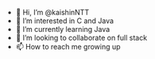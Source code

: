 - 👋 Hi, I’m @kaishinNTT
- 👀 I’m interested in C and Java
- 🌱 I’m currently learning Java
- 💞️ I’m looking to collaborate on full stack 
- 📫 How to reach me growing up

<!---
kaishinNTT/kaishinNTT is a ✨ special ✨ repository because its `README.md` (this file) appears on your GitHub profile.
You can click the Preview link to take a look at your changes.
--->
